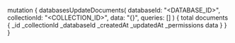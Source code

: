 mutation {
    databasesUpdateDocuments(
        databaseId: "<DATABASE_ID>",
        collectionId: "<COLLECTION_ID>",
        data: "{}",
        queries: []
    ) {
        total
        documents {
            _id
            _collectionId
            _databaseId
            _createdAt
            _updatedAt
            _permissions
            data
        }
    }
}
